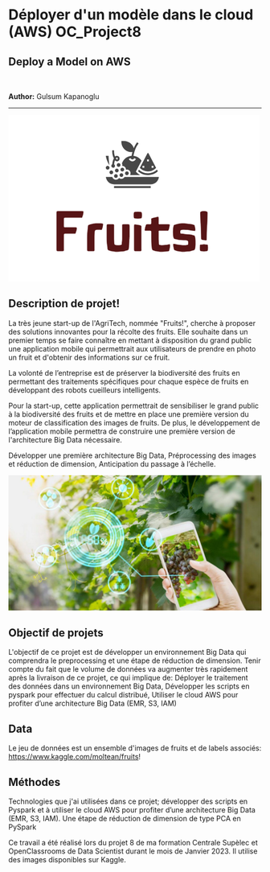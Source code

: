 # Déployer d'un modèle dans le cloud (AWS) OC_Project8
## Deploy a Model on AWS

&nbsp;

**Author:** Gulsum Kapanoglu

***
<img src="img/fruits.png">

## Description de projet!
La très jeune start-up de l'AgriTech, nommée "Fruits!", cherche à proposer des solutions innovantes pour la récolte des fruits. Elle souhaite dans un premier temps se faire connaître en mettant à disposition du grand public une application mobile qui permettrait aux utilisateurs de prendre en photo un fruit et d'obtenir des informations sur ce fruit.

La volonté de l’entreprise est de préserver la biodiversité des fruits en permettant des traitements spécifiques pour chaque espèce de fruits en développant des robots cueilleurs intelligents. 

Pour la start-up, cette application permettrait de sensibiliser le grand public à la biodiversité des fruits et de mettre en place une première version du moteur de classification des images de fruits. De plus, le développement de l’application mobile permettra de construire une première version de l'architecture Big Data nécessaire.

Développer une première architecture Big Data,
Préprocessing des images et réduction de dimension,
Anticipation du passage à l’échelle.

<img src="img/agritech.jpeg">

## Objectif de projets
L'objectif de ce projet est de développer un environnement Big Data qui comprendra le preprocessing et une étape de réduction de dimension.
Tenir compte du fait que le volume de données va augmenter très rapidement après la livraison de ce projet, ce qui implique de:
Déployer le traitement des données dans un environnement Big Data,
Développer les scripts en pyspark pour effectuer du calcul distribué,
Utiliser le cloud AWS pour profiter d’une architecture Big Data (EMR, S3, IAM)

## Data
Le jeu de données est un ensemble d'images de fruits et de labels associés: https://www.kaggle.com/moltean/fruits!

## Méthodes
Technologies que j'ai utilisées dans ce projet; développer des scripts en Pyspark et à utiliser le cloud AWS pour profiter d’une architecture Big Data (EMR, S3, IAM).
Une étape de réduction de dimension de type PCA en PySpark 


Ce travail a été réalisé lors du projet 8 de ma formation Centrale Supèlec et OpenClassrooms de Data Scientist durant le mois de Janvier 2023. Il utilise des images disponibles sur Kaggle.
